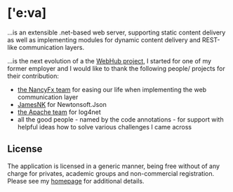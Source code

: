# ['e:va]
...is an extensible .net-based web server, supporting static content delivery as well as implementing modules for dynamic content delivery and REST-like communication layers.

...is the next evolution of a the [WebHub project](https://github.com/idx-innovations/WebHub), I started for one of my former employer and I would like to thank the following people/ projects for their contribution:

- [the NancyFx team](https://github.com/NancyFx/Nancy) for easing our life when implementing the web communication layer
- [JamesNK](https://github.com/JamesNK/Newtonsoft.Json) for Newtonsoft.Json
- [the Apache team](https://github.com/apache/logging-log4net) for log4net 
- all the good people - named by the code annotations - for support with helpful ideas how to solve various challenges I came across

## License
The application is licensed in a generic manner, being free without of any charge for privates, academic groups and non-commercial registration. Please see my [homepage](https://hauptstadtbytes.de) for additional details.
